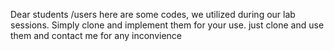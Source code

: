 Dear students /users here are some codes, we utilized during our lab sessions. Simply clone and implement them for your use.
just clone and use them 
and contact me for any inconvience 
